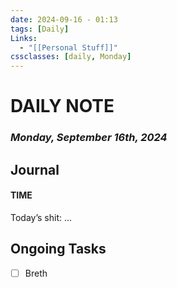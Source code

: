 ```yaml
---
date: 2024-09-16 - 01:13
tags: [Daily]
Links: 
  - "[[Personal Stuff]]"
cssclasses: [daily, Monday]
---
```

# DAILY NOTE
### *Monday, September 16th, 2024*

## Journal
#### TIME
Today’s shit:
...

## Ongoing Tasks
- [ ] Breth